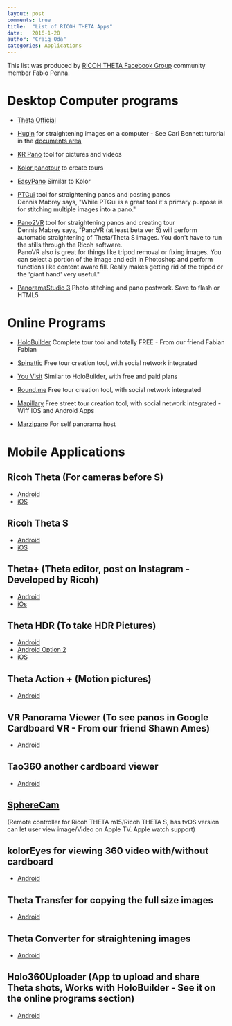 ```yaml
---
layout: post
comments: true
title:  "List of RICOH THETA Apps"
date:   2016-1-20
author: "Craig Oda"
categories: Applications
---
```

<script>
  (function(i,s,o,g,r,a,m){i['GoogleAnalyticsObject']=r;i[r]=i[r]||function(){
  (i[r].q=i[r].q||[]).push(arguments)},i[r].l=1*new Date();a=s.createElement(o),
  m=s.getElementsByTagName(o)[0];a.async=1;a.src=g;m.parentNode.insertBefore(a,m)
  })(window,document,'script','//www.google-analytics.com/analytics.js','ga');

  ga('create', 'UA-73311422-1', 'auto');
  ga('send', 'pageview');

</script>

This list was produced by [RICOH THETA Facebook Group](https://www.facebook.com/groups/RicohTHETAUsers/) community member Fabio Penna.

Desktop Computer programs
=========================

* [Theta Official](https://theta360.com/en/support/download/)

* [Hugin](http://hugin.sourceforge.net/)
for straightening images on a computer - See Carl Bennett turorial in the [documents area](https://www.facebook.com/notes/ricoh-theta-users-on-facebook/straightening-360-images-using-hugin/1616917718526418)

* [KR Pano](http://www.krpano.com/) tool for pictures and vídeos

* [Kolor panotour](http://www.kolor.com/panotour/) to create tours

* [EasyPano](http://www.easypano.com/) Similar to Kolor

* [PTGui](http://www.ptgui.com) tool for straightening panos and posting panos  
 Dennis Mabrey says, "While PTGui is a great tool it's primary purpose is for stitching multiple images into a pano."


* [Pano2VR](http://ggnome.com) tool for straightening panos and creating tour  
Dennis Mabrey says, "PanoVR (at least beta ver 5) will perform automatic straightening of Theta/Theta S images. You don't have to run the stills through the Ricoh software.  
PanoVR also is great for things like tripod removal or fixing images. You can select a portion of the image and edit in Photoshop and perform functions like content aware fill. Really makes getting rid of the tripod or the 'giant hand' very useful."


* [PanoramaStudio 3](http://www.tshsoft.com/en/panostudio_index) Photo stitching and pano postwork. Save to flash or HTML5


Online Programs
===============

* [HoloBuilder](https://www.holobuilder.com/index.html) Complete tour tool and totally FREE - From our friend Fabian Fabian

* [Spinattic](http://www.spinattic.com/) Free tour creation tool, with social network integrated

* [You Visit](http://www.youvisit.com/) Similar to HoloBuilder, with free and paid plans

* [Round.me](https://round.me/) Free tour creation tool, with social network integrated

* [Mapillary](http://www.mapillary.com/map) Free street tour creation tool, with social network integrated - Wiff IOS and Android Apps

* [Marzipano](http://www.marzipano.net/tool/) For self panorama host


# Mobile Applications

## Ricoh Theta (For cameras before S)

* [Android](https://play.google.com/store/apps/details?id=com.theta)
* [iOS](https://itunes.apple.com/us/app/ricoh-theta/id667238484?mt=8)

## Ricoh Theta S

* [Android](https://play.google.com/store/apps/details?id=com.theta360)
* [iOS](https://itunes.apple.com/us/app/ricoh-theta-s/id102325474)

## Theta+ (Theta editor, post on Instagram - Developed by Ricoh)

* [Android](https://play.google.com/store/apps/details)
* [iOs](https://itunes.apple.com/us/app/theta+/id1021526610?mt=8)

## Theta HDR (To take HDR Pictures)

* [Android](https://play.google.com/store/apps/details?id=air.de.pl.ThetaHDRApp)
* [Android Option 2](https://play.google.com/store/apps/details?id=com.teapps.thetahdr)
* [iOS](https://itunes.apple.com/us/app/hdr-360-bracket-pro-for-ricoh/id987157511?mt=8)

## Theta Action + (Motion pictures)

* [Android](https://play.google.com/store/apps/details?id=jp.sciencecow.thetaactionplus)

## VR Panorama Viewer (To see panos in Google Cardboard VR - From our friend Shawn Ames)

* [Android](https://play.google.com/store/apps/details?id=com.Viral3D.VRPanoViewer)

## Tao360 another cardboard viewer

* [Android](https://play.google.com/store/apps/details?id=jp.co.taosoftware.android.sphericalviewer)

## [SphereCam](https://itunes.apple.com/us/app/spherecam/id973550273?mt=8)
(Remote controller for Ricoh THETA m15/Ricoh THETA S, has tvOS version can let user view image/Video on Apple TV. Apple watch support)

## kolorEyes for viewing 360 video with/without cardboard

* [Android](https://play.google.com/store/apps/details?id=fi.finwe.koloreyesandroid)

## Theta Transfer for copying the full size images

* [Android](https://play.google.com/store/apps/details?id=com.hirota41.thetatransfer)

## Theta Converter for straightening images

* [Android](https://play.google.com/store/apps/details?id=com.hirota41.thetaconverter)

## Holo360Uploader (App to upload and share Theta shots, Works with HoloBuilder - See it on the online programs section)

* [Android](https://play.google.com/store/apps/details?id=com.bitstars.panouploader)
